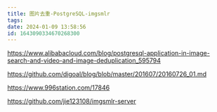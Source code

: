 ```yaml
---
title: 图片去重-PostgreSQL-imgsmlr
tags: 
date: 2024-01-09 13:58:56
id: 1643090334670268300
---
```



https://www.alibabacloud.com/blog/postgresql-application-in-image-search-and-video-and-image-deduplication_595794

https://github.com/digoal/blog/blob/master/201607/20160726_01.md

https://www.996station.com/17846

https://github.com/jie123108/imgsmlr-server



























